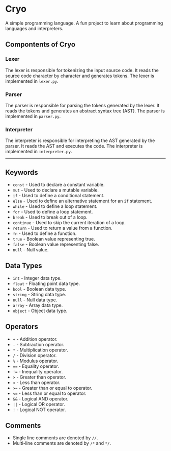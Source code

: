 
# Cryo
A simple programming language. A fun project to learn about programming languages and interpreters.

## Compontents of Cryo

### Lexer
The lexer is responsible for tokenizing the input source code. It reads the source code character by character and generates tokens. The lexer is implemented in `lexer.py`.

### Parser
The parser is responsible for parsing the tokens generated by the lexer. It reads the tokens and generates an abstract syntax tree (AST). The parser is implemented in `parser.py`.

### Interpreter
The interpreter is responsible for interpreting the AST generated by the parser. It reads the AST and executes the code. The interpreter is implemented in `interpreter.py`.


---


## Keywords
- `const` - Used to declare a constant variable.    
- `mut` - Used to declare a mutable variable.
- `if` - Used to define a conditional statement.
- `else` - Used to define an alternative statement for an `if` statement.
- `while` - Used to define a loop statement.
- `for` - Used to define a loop statement.
- `break` - Used to break out of a loop.
- `continue` - Used to skip the current iteration of a loop.
- `return` - Used to return a value from a function.
- `fn` - Used to define a function.
- `true` - Boolean value representing true.
- `false` - Boolean value representing false.
- `null` - Null value.

## Data Types
- `int` - Integer data type.
- `float` - Floating point data type.
- `bool` - Boolean data type.
- `string` - String data type.
- `null` - Null data type.
- `array` - Array data type.
- `object` - Object data type.

## Operators
- `+` - Addition operator.
- `-` - Subtraction operator.
- `*` - Multiplication operator.
- `/` - Division operator.
- `%` - Modulus operator.
- `==` - Equality operator.
- `!=` - Inequality operator.
- `>` - Greater than operator.
- `<` - Less than operator.
- `>=` - Greater than or equal to operator.
- `<=` - Less than or equal to operator.
- `&&` - Logical AND operator.
- `||` - Logical OR operator.
- `!` - Logical NOT operator.

## Comments
- Single line comments are denoted by `//`.
- Multi-line comments are denoted by `/*` and `*/`.

